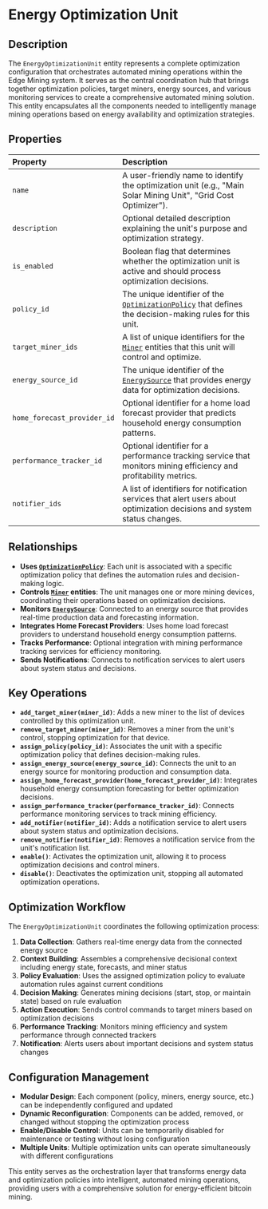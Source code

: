 # Energy Optimization Unit

## Description

The `EnergyOptimizationUnit` entity represents a complete optimization configuration that orchestrates automated mining operations within the Edge Mining system. It serves as the central coordination hub that brings together optimization policies, target miners, energy sources, and various monitoring services to create a comprehensive automated mining solution. This entity encapsulates all the components needed to intelligently manage mining operations based on energy availability and optimization strategies.

## Properties

| Property                    | Description                                                                                                                       |
| :-------------------------- | :-------------------------------------------------------------------------------------------------------------------------------- |
| `name`                      | A user-friendly name to identify the optimization unit (e.g., "Main Solar Mining Unit", "Grid Cost Optimizer").                   |
| `description`               | Optional detailed description explaining the unit's purpose and optimization strategy.                                            |
| `is_enabled`                | Boolean flag that determines whether the optimization unit is active and should process optimization decisions.                   |
| `policy_id`                 | The unique identifier of the [`OptimizationPolicy`](optimization_policy.md) that defines the decision-making rules for this unit. |
| `target_miner_ids`          | A list of unique identifiers for the [`Miner`](miner.md) entities that this unit will control and optimize.                       |
| `energy_source_id`          | The unique identifier of the [`EnergySource`](energy_source.md) that provides energy data for optimization decisions.             |
| `home_forecast_provider_id` | Optional identifier for a home load forecast provider that predicts household energy consumption patterns.                        |
| `performance_tracker_id`    | Optional identifier for a performance tracking service that monitors mining efficiency and profitability metrics.                 |
| `notifier_ids`              | A list of identifiers for notification services that alert users about optimization decisions and system status changes.          |

## Relationships

- **Uses [`OptimizationPolicy`](optimization_policy.md)**: Each unit is associated with a specific optimization policy that defines the automation rules and decision-making logic.
- **Controls [`Miner`](miner.md) entities**: The unit manages one or more mining devices, coordinating their operations based on optimization decisions.
- **Monitors [`EnergySource`](energy_source.md)**: Connected to an energy source that provides real-time production data and forecasting information.
- **Integrates Home Forecast Providers**: Uses home load forecast providers to understand household energy consumption patterns.
- **Tracks Performance**: Optional integration with mining performance tracking services for efficiency monitoring.
- **Sends Notifications**: Connects to notification services to alert users about system status and decisions.

## Key Operations

- **`add_target_miner(miner_id)`**: Adds a new miner to the list of devices controlled by this optimization unit.
- **`remove_target_miner(miner_id)`**: Removes a miner from the unit's control, stopping optimization for that device.
- **`assign_policy(policy_id)`**: Associates the unit with a specific optimization policy that defines decision-making rules.
- **`assign_energy_source(energy_source_id)`**: Connects the unit to an energy source for monitoring production and consumption data.
- **`assign_home_forecast_provider(home_forecast_provider_id)`**: Integrates household energy consumption forecasting for better optimization decisions.
- **`assign_performance_tracker(performance_tracker_id)`**: Connects performance monitoring services to track mining efficiency.
- **`add_notifier(notifier_id)`**: Adds a notification service to alert users about system status and optimization decisions.
- **`remove_notifier(notifier_id)`**: Removes a notification service from the unit's notification list.
- **`enable()`**: Activates the optimization unit, allowing it to process optimization decisions and control miners.
- **`disable()`**: Deactivates the optimization unit, stopping all automated optimization operations.

## Optimization Workflow

The `EnergyOptimizationUnit` coordinates the following optimization process:

1. **Data Collection**: Gathers real-time energy data from the connected energy source
2. **Context Building**: Assembles a comprehensive decisional context including energy state, forecasts, and miner status
3. **Policy Evaluation**: Uses the assigned optimization policy to evaluate automation rules against current conditions
4. **Decision Making**: Generates mining decisions (start, stop, or maintain state) based on rule evaluation
5. **Action Execution**: Sends control commands to target miners based on optimization decisions
6. **Performance Tracking**: Monitors mining efficiency and system performance through connected trackers
7. **Notification**: Alerts users about important decisions and system status changes

## Configuration Management

- **Modular Design**: Each component (policy, miners, energy source, etc.) can be independently configured and updated
- **Dynamic Reconfiguration**: Components can be added, removed, or changed without stopping the optimization process
- **Enable/Disable Control**: Units can be temporarily disabled for maintenance or testing without losing configuration
- **Multiple Units**: Multiple optimization units can operate simultaneously with different configurations

This entity serves as the orchestration layer that transforms energy data and optimization policies into intelligent, automated mining operations, providing users with a comprehensive solution for energy-efficient bitcoin mining.
